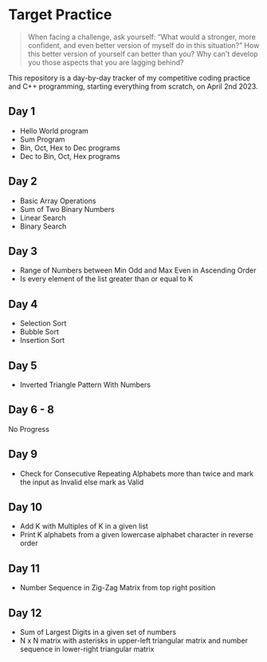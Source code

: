 # Target Practice

> When facing a challenge, ask yourself: “What would a stronger, more confident, and even better version of myself do in this situation?” How this better version of yourself can better than you? Why can't develop you those aspects that you are lagging behind? 

This repository is a day-by-day tracker of my competitive coding practice and C++ programming, starting everything from scratch, on April 2nd 2023.

## Day 1
- Hello World program
- Sum Program
- Bin, Oct, Hex to Dec programs
- Dec to Bin, Oct, Hex programs

## Day 2
- Basic Array Operations
- Sum of Two Binary Numbers
- Linear Search
- Binary Search

## Day 3
- Range of Numbers between Min Odd and Max Even in Ascending Order
- Is every element of the list greater than or equal to K

## Day 4
- Selection Sort
- Bubble Sort
- Insertion Sort

## Day 5
- Inverted Triangle Pattern With Numbers

## Day 6 - 8 
No Progress

## Day 9
- Check for Consecutive Repeating Alphabets more than twice and mark the input as Invalid else mark as Valid

## Day 10
- Add K with Multiples of K in a given list
- Print K alphabets from a given lowercase alphabet character in reverse order

## Day 11
- Number Sequence in Zig-Zag Matrix from top right position

## Day 12
- Sum of Largest Digits in a given set of numbers
- N x N matrix with asterisks in upper-left triangular matrix and number sequence in lower-right triangular matrix